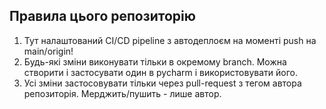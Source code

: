 <h2>Правила цього репозиторію</h2>

1. Тут налаштований CI/CD pipeline з автодеплоєм на моменті push на main/origin!
2. Будь-які зміни виконувати тільки в окремому branch. Можна створити і застосувати один в pycharm і використовувати його.
3. Усі зміни застосовувати тільки через pull-request з тегом автора репозиторія. Мерджить/пушить - лише автор.
